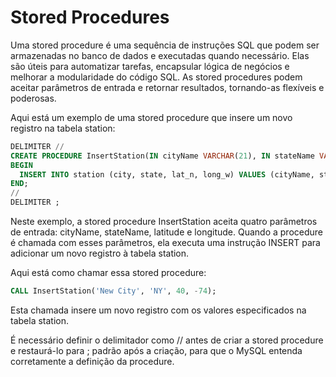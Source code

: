 # Stored Procedures

Uma stored procedure é uma sequência de instruções SQL que podem ser armazenadas no banco de dados e executadas quando necessário. Elas são úteis para automatizar tarefas, encapsular lógica de negócios e melhorar a modularidade do código SQL. As stored procedures podem aceitar parâmetros de entrada e retornar resultados, tornando-as flexíveis e poderosas.

Aqui está um exemplo de uma stored procedure que insere um novo registro na tabela station:

```SQL
DELIMITER //
CREATE PROCEDURE InsertStation(IN cityName VARCHAR(21), IN stateName VARCHAR(2), IN latitude DECIMAL(10,0), IN longitude DECIMAL(10,0))
BEGIN
  INSERT INTO station (city, state, lat_n, long_w) VALUES (cityName, stateName, latitude, longitude);
END;
//
DELIMITER ;
```

Neste exemplo, a stored procedure InsertStation aceita quatro parâmetros de entrada: cityName, stateName, latitude e longitude. Quando a procedure é chamada com esses parâmetros, ela executa uma instrução INSERT para adicionar um novo registro à tabela station.

Aqui está como chamar essa stored procedure:

```SQL
CALL InsertStation('New City', 'NY', 40, -74);

```

Esta chamada insere um novo registro com os valores especificados na tabela station.

É necessário definir o delimitador como // antes de criar a stored procedure e restaurá-lo para ; padrão após a criação, para que o MySQL entenda corretamente a definição da procedure.
